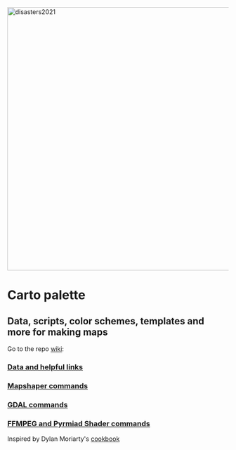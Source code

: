<img width="600" alt="disasters2021" src="https://user-images.githubusercontent.com/39925238/164266920-45449ce3-1fe3-468a-9245-6fad85506dbe.png">

# Carto palette
## Data, scripts, color schemes, templates and more for making maps

Go to the repo [wiki](https://github.com/zachlevitt/palette/wiki):

### [Data and helpful links](https://github.com/zachlevitt/palette/wiki/Data-and-helpful-links)

### [Mapshaper commands](https://github.com/zachlevitt/palette/wiki/Mapshaper)

### [GDAL commands](https://github.com/zachlevitt/palette/wiki/GDAL-Reference)

### [FFMPEG and Pyrmiad Shader commands](https://github.com/zachlevitt/palette/wiki/Maps-on-the-command-line)

Inspired by Dylan Moriarty's [cookbook](https://github.com/DylanMoriarty/cookbook)
